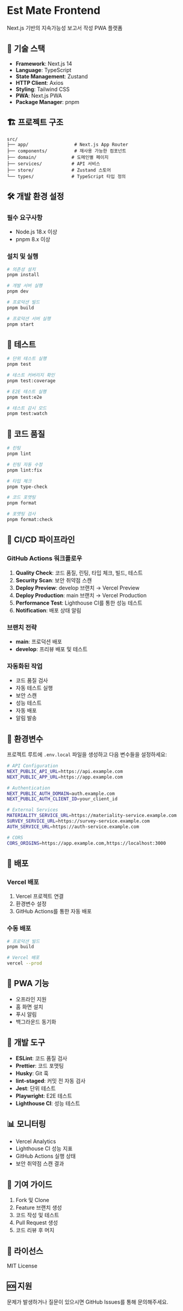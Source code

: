 # Est Mate Frontend

Next.js 기반의 지속가능성 보고서 작성 PWA 플랫폼

## 🚀 기술 스택

- **Framework**: Next.js 14
- **Language**: TypeScript
- **State Management**: Zustand
- **HTTP Client**: Axios
- **Styling**: Tailwind CSS
- **PWA**: Next.js PWA
- **Package Manager**: pnpm

## 🏗️ 프로젝트 구조

```
src/
├── app/                 # Next.js App Router
├── components/          # 재사용 가능한 컴포넌트
├── domain/             # 도메인별 페이지
├── services/           # API 서비스
├── store/              # Zustand 스토어
└── types/              # TypeScript 타입 정의
```

## 🛠️ 개발 환경 설정

### 필수 요구사항

- Node.js 18.x 이상
- pnpm 8.x 이상

### 설치 및 실행

```bash
# 의존성 설치
pnpm install

# 개발 서버 실행
pnpm dev

# 프로덕션 빌드
pnpm build

# 프로덕션 서버 실행
pnpm start
```

## 🧪 테스트

```bash
# 단위 테스트 실행
pnpm test

# 테스트 커버리지 확인
pnpm test:coverage

# E2E 테스트 실행
pnpm test:e2e

# 테스트 감시 모드
pnpm test:watch
```

## 📝 코드 품질

```bash
# 린팅
pnpm lint

# 린팅 자동 수정
pnpm lint:fix

# 타입 체크
pnpm type-check

# 코드 포맷팅
pnpm format

# 포맷팅 검사
pnpm format:check
```

## 🔄 CI/CD 파이프라인

### GitHub Actions 워크플로우

1. **Quality Check**: 코드 품질, 린팅, 타입 체크, 빌드, 테스트
2. **Security Scan**: 보안 취약점 스캔
3. **Deploy Preview**: develop 브랜치 → Vercel Preview
4. **Deploy Production**: main 브랜치 → Vercel Production
5. **Performance Test**: Lighthouse CI를 통한 성능 테스트
6. **Notification**: 배포 상태 알림

### 브랜치 전략

- **main**: 프로덕션 배포
- **develop**: 프리뷰 배포 및 테스트

### 자동화된 작업

- 코드 품질 검사
- 자동 테스트 실행
- 보안 스캔
- 성능 테스트
- 자동 배포
- 알림 발송

## 🔐 환경변수

프로젝트 루트에 `.env.local` 파일을 생성하고 다음 변수들을 설정하세요:

```bash
# API Configuration
NEXT_PUBLIC_API_URL=https://api.example.com
NEXT_PUBLIC_APP_URL=https://app.example.com

# Authentication
NEXT_PUBLIC_AUTH_DOMAIN=auth.example.com
NEXT_PUBLIC_AUTH_CLIENT_ID=your_client_id

# External Services
MATERIALITY_SERVICE_URL=https://materiality-service.example.com
SURVEY_SERVICE_URL=https://survey-service.example.com
AUTH_SERVICE_URL=https://auth-service.example.com

# CORS
CORS_ORIGINS=https://app.example.com,https://localhost:3000
```

## 🚀 배포

### Vercel 배포

1. Vercel 프로젝트 연결
2. 환경변수 설정
3. GitHub Actions를 통한 자동 배포

### 수동 배포

```bash
# 프로덕션 빌드
pnpm build

# Vercel 배포
vercel --prod
```

## 📱 PWA 기능

- 오프라인 지원
- 홈 화면 설치
- 푸시 알림
- 백그라운드 동기화

## 🔧 개발 도구

- **ESLint**: 코드 품질 검사
- **Prettier**: 코드 포맷팅
- **Husky**: Git 훅
- **lint-staged**: 커밋 전 자동 검사
- **Jest**: 단위 테스트
- **Playwright**: E2E 테스트
- **Lighthouse CI**: 성능 테스트

## 📊 모니터링

- Vercel Analytics
- Lighthouse CI 성능 지표
- GitHub Actions 실행 상태
- 보안 취약점 스캔 결과

## 🤝 기여 가이드

1. Fork 및 Clone
2. Feature 브랜치 생성
3. 코드 작성 및 테스트
4. Pull Request 생성
5. 코드 리뷰 후 머지

## 📄 라이선스

MIT License

## 🆘 지원

문제가 발생하거나 질문이 있으시면 GitHub Issues를 통해 문의해주세요.
